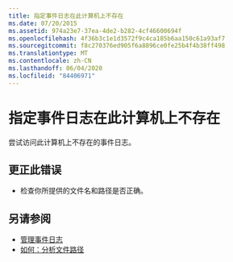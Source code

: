 ```yaml
---
title: 指定事件日志在此计算机上不存在
ms.date: 07/20/2015
ms.assetid: 974a23e7-37ea-4de2-b282-4cf46600694f
ms.openlocfilehash: 4f36b3c1e1d3572f9c4ca185b6aa150c61a93af7
ms.sourcegitcommit: f8c270376ed905f6a8896ce0fe25b4f4b38ff498
ms.translationtype: MT
ms.contentlocale: zh-CN
ms.lasthandoff: 06/04/2020
ms.locfileid: "84406971"
---
```

# <a name="specified-event-log-does-not-exist-on-this-machine"></a>指定事件日志在此计算机上不存在
尝试访问此计算机上不存在的事件日志。  
  
## <a name="to-correct-this-error"></a>更正此错误  
  
- 检查你所提供的文件名和路径是否正确。  
  
## <a name="see-also"></a>另请参阅

- [管理事件日志](https://docs.microsoft.com/previous-versions/visualstudio/visual-studio-2008/4f69axw4(v=vs.90))
- [如何：分析文件路径](../developing-apps/programming/drives-directories-files/how-to-parse-file-paths.md)
